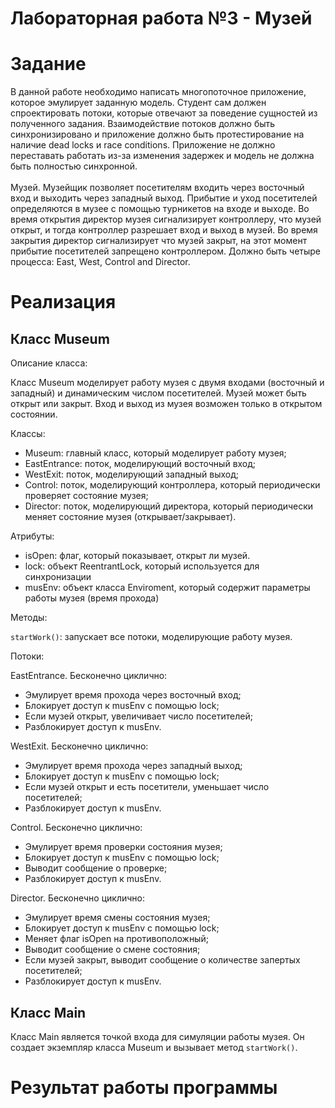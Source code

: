 # Лабораторная работа №3 - Музей
<h1>Задание</h1>
В данной работе необходимо написать многопоточное приложение, которое эмулирует заданную модель. Студент сам должен спроектировать потоки, которые отвечают за поведение сущностей из полученного задания. Взаимодействие потоков должно быть синхронизировано и приложение должно быть протестирование на наличие dead locks и race conditions. Приложение не должно переставать работать из-за изменения задержек и модель не должна быть полностью синхронной.
<br><br>
Музей. Музейщик позволяет посетителям входить через восточный вход и выходить через западный выход. Прибытие и уход посетителей определяются в музее с помощью турникетов на входе и выходе. Во время открытия директор музея сигнализирует контроллеру, что музей открыт, и тогда контроллер разрешает вход и выход в музей. Во время закрытия директор сигнализирует что музей закрыт, на этот момент прибытие посетителей запрещено контроллером. Должно быть четыре процесса: East, West, Control and Director.
<h1>Реализация</h1>
<h2>Класс Museum</h2>
Описание класса:

Класс Museum моделирует работу музея с двумя входами (восточный и западный) и динамическим числом посетителей. Музей может быть открыт или закрыт. Вход и выход из музея возможен только в открытом состоянии.

Классы:
<ul>
  <li>Museum: главный класс, который моделирует работу музея;</li>
  <li>EastEntrance: поток, моделирующий восточный вход;</li>
  <li>WestExit: поток, моделирующий западный выход;</li>
  <li>Control: поток, моделирующий контроллера, который периодически проверяет состояние музея;</li>
  <li>Director: поток, моделирующий директора, который периодически меняет состояние музея (открывает/закрывает).</li>
</ul>
    
    

Атрибуты:
<ul>
  <li>isOpen: флаг, который показывает, открыт ли музей.</li>
  <li> lock: объект ReentrantLock, который используется для синхронизации</li>
  <li>musEnv: объект класса Enviroment, который содержит параметры работы музея (время прохода)</li>
</ul>
    


Методы:

```startWork()```: запускает все потоки, моделирующие работу музея.

Потоки:

EastEntrance. Бесконечно циклично:
<ul>
        <li>Эмулирует время прохода через восточный вход;</li>
        <li>Блокирует доступ к musEnv с помощью lock;</li>
        <li>Если музей открыт, увеличивает число посетителей;</li>
        <li>Разблокирует доступ к musEnv.</li>
</ul>
                    
WestExit. Бесконечно циклично:
<ul>
  <li>Эмулирует время прохода через западный выход;</li>
  <li>Блокирует доступ к musEnv с помощью lock;</li>
  <li>Если музей открыт и есть посетители, уменьшает число посетителей;</li>
  <li>Разблокирует доступ к musEnv.</li>
</ul>
    
Control. Бесконечно циклично:
<ul>
  <li>Эмулирует время проверки состояния музея;</li>
  <li>Блокирует доступ к musEnv с помощью lock;</li>
  <li>Выводит сообщение о проверке;</li>
  <li>Разблокирует доступ к musEnv.</li>
</ul>

Director. Бесконечно циклично:
<ul>
  <li>Эмулирует время смены состояния музея;</li>
  <li>Блокирует доступ к musEnv с помощью lock;</li>
  <li>Меняет флаг isOpen на противоположный;</li>
  <li>Выводит сообщение о смене состояния;</li>
  <li>Если музей закрыт, выводит сообщение о количестве запертых посетителей;</li>
  <li>Разблокирует доступ к musEnv.</li>
</ul>

<h2>
Класс Main</h2>

Класс Main является точкой входа для симуляции работы музея. Он создает экземпляр класса Museum и вызывает метод ```startWork()```.
            
<h1>Результат работы программы</h1>
            
            
            
